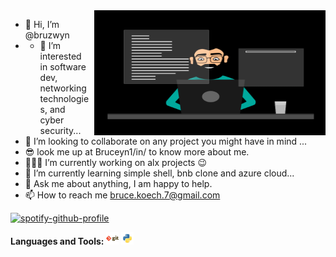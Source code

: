 <img img align="right" style="margin-left:5px;" src="ui-dev.gif" alt="Alt Text" width="370" height="200">

- 👋 Hi, I’m @bruzwyn                                                                                  
- - 👀 I’m interested in software dev, networking technologies, and cyber security...
- 💞️ I’m looking to collaborate on any project you might have in mind ...
- 😎 look me up at Bruceyn1/in/ to know more about me.
- 👨🏽‍💻 I’m currently working on alx projects 😉
- 🌱 I’m currently learning simple shell, bnb clone and azure cloud...
- 💬 Ask me about anything, I am happy to help.
- 📫 How to reach me bruce.koech.7@gmail.com

[![spotify-github-profile](https://spotify-github-profile.vercel.app/api/view?uid=akqnlqde4vitx5m38aa09cus1&cover_image=true&theme=default&show_offline=false&background_color=121212&interchange=true&bar_color=53b14f&bar_color_cover=true)](https://spotify-github-profile.vercel.app/api/view?uid=akqnlqde4vitx5m38aa09cus1&redirect=true)

**Languages and Tools:**
<code><img height="20" src="https://raw.githubusercontent.com/github/explore/80688e429a7d4ef2fca1e82350fe8e3517d3494d/topics/git/git.png" alt="git"></code>
<code><img height="20" src="https://raw.githubusercontent.com/github/explore/80688e429a7d4ef2fca1e82350fe8e3517d3494d/topics/python/python.png" alt="python"></code>

<!---
bruzwyn/bruzwyn is a ✨ special ✨ repository because its `README.md` (this file) appears on your GitHub profile.
You can click the Preview link to take a look at your changes.
--->
